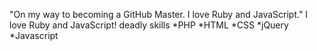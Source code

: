 
"On my way to becoming a GitHub Master. I love Ruby and JavaScript." 
I love Ruby and JavaScript!
deadly skills
*PHP
*HTML
*CSS
*jQuery
*Javascript
